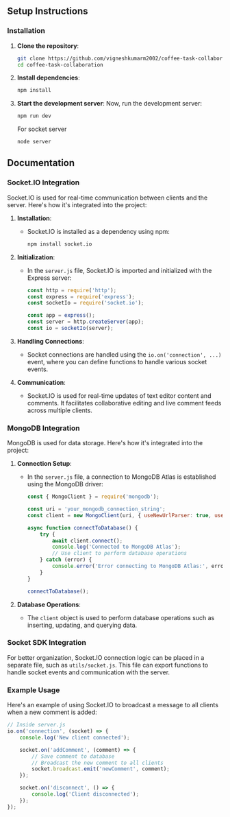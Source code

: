 ## Setup Instructions

### Installation

1. **Clone the repository**:
    ```bash
    git clone https://github.com/vigneshkumarm2002/coffee-task-collaboration
    cd coffee-task-collaboration
    ```

2. **Install dependencies**:
    ```bash
    npm install
    ```

4. **Start the development server**:
    Now, run the development server:
    ```bash
    npm run dev
    ```
   For socket server 
     ```bash
   node server
    ```
## Documentation

### Socket.IO Integration

Socket.IO is used for real-time communication between clients and the server. Here's how it's integrated into the project:

1. **Installation**:
    - Socket.IO is installed as a dependency using npm:
      ```bash
      npm install socket.io
      ```

2. **Initialization**:
    - In the `server.js` file, Socket.IO is imported and initialized with the Express server:
      ```javascript
      const http = require('http');
      const express = require('express');
      const socketIo = require('socket.io');

      const app = express();
      const server = http.createServer(app);
      const io = socketIo(server);
      ```

3. **Handling Connections**:
    - Socket connections are handled using the `io.on('connection', ...)` event, where you can define functions to handle various socket events.

4. **Communication**:
    - Socket.IO is used for real-time updates of text editor content and comments. It facilitates collaborative editing and live comment feeds across multiple clients.

### MongoDB Integration

MongoDB is used for data storage. Here's how it's integrated into the project:

1. **Connection Setup**:
    - In the `server.js` file, a connection to MongoDB Atlas is established using the MongoDB driver:
      ```javascript
      const { MongoClient } = require('mongodb');

      const uri = 'your_mongodb_connection_string';
      const client = new MongoClient(uri, { useNewUrlParser: true, useUnifiedTopology: true });

      async function connectToDatabase() {
          try {
              await client.connect();
              console.log('Connected to MongoDB Atlas');
              // Use client to perform database operations
          } catch (error) {
              console.error('Error connecting to MongoDB Atlas:', error);
          }
      }

      connectToDatabase();
      ```

2. **Database Operations**:
    - The `client` object is used to perform database operations such as inserting, updating, and querying data.

### Socket SDK Integration

For better organization, Socket.IO connection logic can be placed in a separate file, such as `utils/socket.js`. This file can export functions to handle socket events and communication with the server.

### Example Usage

Here's an example of using Socket.IO to broadcast a message to all clients when a new comment is added:

```javascript
// Inside server.js
io.on('connection', (socket) => {
    console.log('New client connected');

    socket.on('addComment', (comment) => {
        // Save comment to database
        // Broadcast the new comment to all clients
        socket.broadcast.emit('newComment', comment);
    });

    socket.on('disconnect', () => {
        console.log('Client disconnected');
    });
});

